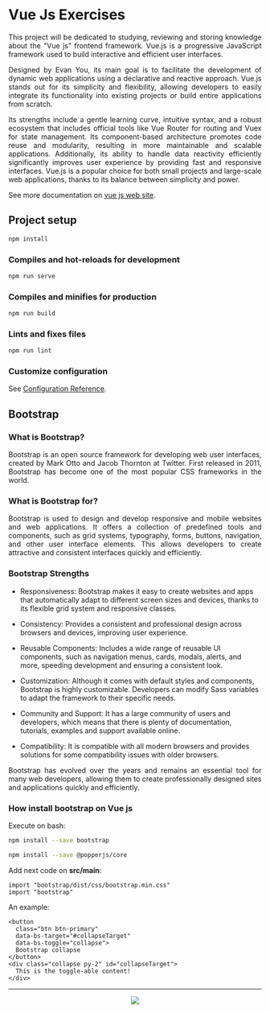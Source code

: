 # Vue Js Exercises

<p align="justify">
    This project will be dedicated to studying, reviewing and storing knowledge about the "Vue js"  frontend framework. Vue.js is a progressive JavaScript framework used to build interactive and   efficient user interfaces.
</p>

<p align="justify">
    Designed by Evan You, its main goal is to facilitate the development of dynamic web applications    using a declarative and reactive approach. Vue.js stands out for its simplicity and flexibility,   allowing developers to easily integrate its functionality into existing projects or build entire  applications from scratch.
</p>

<p align="justify">
    Its strengths include a gentle learning curve, intuitive syntax, and a robust ecosystem that    includes official tools like Vue Router for routing and Vuex for state management. Its     component-based architecture promotes code reuse and modularity, resulting in more maintainable     and scalable applications. Additionally, its ability to handle data reactivity efficiently  significantly improves user experience by providing fast and responsive interfaces. Vue.js is a  popular choice for both small projects and large-scale web applications, thanks to its balance   between simplicity and power.
</p>

See more documentation on [vue js web site](https://cli.vuejs.org/).

## Project setup

```bash
npm install
```

### Compiles and hot-reloads for development

```bash
npm run serve
```

### Compiles and minifies for production

```bash
npm run build
```

### Lints and fixes files

```bash
npm run lint
```

### Customize configuration

See [Configuration Reference](https://cli.vuejs.org/config/).

## Bootstrap

### What is Bootstrap?

<p align="justify">
    Bootstrap is an open source framework for developing web user interfaces, created by Mark Otto and Jacob Thornton at Twitter. First released in 2011, Bootstrap has become one of the most popular CSS frameworks in the world.
</p>

### What is Bootstrap for?

<p align="justify">
    Bootstrap is used to design and develop responsive and mobile websites and web applications. It offers a collection of predefined tools and components, such as grid systems, typography, forms, buttons, navigation, and other user interface elements. This allows developers to create attractive and consistent interfaces quickly and efficiently.
</p>

### Bootstrap Strengths

- Responsiveness: Bootstrap makes it easy to create websites and apps that automatically adapt to different screen sizes and devices, thanks to its flexible grid system and responsive classes.

- Consistency: Provides a consistent and professional design across browsers and devices, improving user experience.

- Reusable Components: Includes a wide range of reusable UI components, such as navigation menus, cards, modals, alerts, and more, speeding development and ensuring a consistent look.

- Customization: Although it comes with default styles and components, Bootstrap is highly customizable. Developers can modify Sass variables to adapt the framework to their specific needs.

- Community and Support: It has a large community of users and developers, which means that there is plenty of documentation, tutorials, examples and support available online.

- Compatibility: It is compatible with all modern browsers and provides solutions for some compatibility issues with older browsers.

<p align="justify">
    Bootstrap has evolved over the years and remains an essential tool for many web developers, allowing them to create professionally designed sites and applications quickly and efficiently.
</p>

### How install bootstrap on Vue js

Execute on bash:

```bash
npm install --save bootstrap
```

```bash
npm install --save @popperjs/core
```

Add next code on **src/main**:

```code
import "bootstrap/dist/css/bootstrap.min.css"
import "bootstrap"
```

An example:

```code
<button 
  class="btn btn-primary" 
  data-bs-target="#collapseTarget" 
  data-bs-toggle="collapse">
  Bootstrap collapse
</button>
<div class="collapse py-2" id="collapseTarget">
  This is the toggle-able content!
</div>
```

---

<p align="center">
  <a href="https://skillicons.dev">
    <img src="https://skillicons.dev/icons?i=vue,css,html,nodejs,js,bootstrap" />
  </a>
</p>
